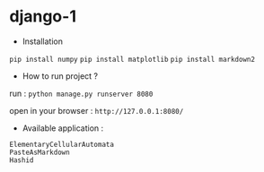 # django-1

- Installation

``pip install numpy``
``pip install matplotlib``
``pip install markdown2``

- How to run project ? 

run : ``` python manage.py runserver 8080 ```

open in your browser : ```http://127.0.0.1:8080/```

- Available application : 

```
ElementaryCellularAutomata
PasteAsMarkdown
Hashid
```